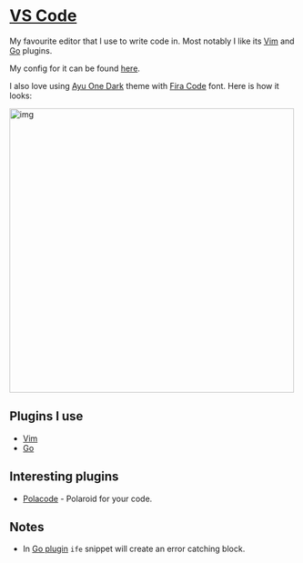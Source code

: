 # [VS Code](https://github.com/Microsoft/vscode)
My favourite editor that I use to write code in. Most notably I like its [Vim](https://github.com/VSCodeVim/Vim) and [Go](https://github.com/Microsoft/vscode-go) plugins.

My config for it can be found [here](https://github.com/nikitavoloboev/dotfiles/blob/master/vscode/settings.json).

I also love using [Ayu One Dark](https://marketplace.visualstudio.com/items?itemName=faceair.ayu-one-dark) theme with [Fira Code](https://github.com/tonsky/FiraCode) font. Here is how it looks:

<img src="https://i.imgur.com/q44Or5z.png" width="500" alt="img">

## Plugins I use
- [Vim](https://github.com/VSCodeVim/Vim)
- [Go](https://github.com/Microsoft/vscode-go)

## Interesting plugins
- [Polacode](https://github.com/octref/polacode) - Polaroid for your code.

## Notes
- In [Go plugin](https://github.com/Microsoft/vscode-go) `ife` snippet will create an error catching block.